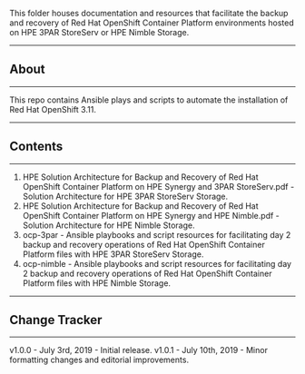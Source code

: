 This folder houses documentation and resources that facilitate the backup and recovery of Red Hat OpenShift Container Platform environments hosted on HPE 3PAR StoreServ or HPE Nimble Storage.

________________________________________
## About ##
________________________________________

This repo contains Ansible plays and scripts to automate the installation of Red Hat OpenShift 3.11.

________________________________________
## Contents ##
________________________________________

1. HPE Solution Architecture for Backup and Recovery of Red Hat OpenShift Container Platform on HPE Synergy and 3PAR StoreServ.pdf - Solution Architecture for HPE 3PAR StoreServ Storage.
2. HPE Solution Architecture for Backup and Recovery of Red Hat OpenShift Container Platform on HPE Synergy and HPE Nimble.pdf - Solution Architecture for HPE Nimble Storage.
3. ocp-3par - Ansible playbooks and script resources for facilitating day 2 backup and recovery operations of Red Hat OpenShift Container Platform files with HPE 3PAR StoreServ Storage.
4. ocp-nimble - Ansible playbooks and script resources for facilitating day 2 backup and recovery operations of Red Hat OpenShift Container Platform files with HPE Nimble Storage.

________________________________________
## Change Tracker ##
________________________________________

v1.0.0 - July 3rd, 2019 - Initial release.
v1.0.1 - July 10th, 2019 - Minor formatting changes and editorial improvements. 
